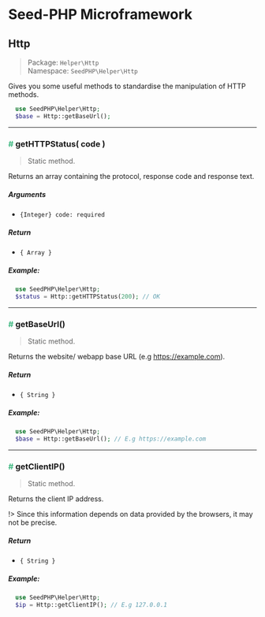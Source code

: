 # Seed-PHP Microframework

## Http

>Package: `Helper\Http` <br >
>Namespace: `SeedPHP\Helper\Http`

Gives you some useful methods to standardise the manipulation of HTTP methods.

```php
  use SeedPHP\Helper\Http;
  $base = Http::getBaseUrl();
```

---

### <span style="color: #42b983;">#</span> getHTTPStatus( code )

> Static method.

Returns an array containing the protocol, response code and response text.

##### Arguments

- `{Integer} code: required`

##### Return

- `{ Array }`

##### Example:

```php
  use SeedPHP\Helper\Http;
  $status = Http::getHTTPStatus(200); // OK
```

---

### <span style="color: #42b983;">#</span> getBaseUrl()

> Static method.

Returns the website/ webapp base URL (e.g https://example.com).

##### Return

- `{ String }`

##### Example:

```php
  use SeedPHP\Helper\Http;
  $base = Http::getBaseUrl(); // E.g https://example.com
```

---

### <span style="color: #42b983;">#</span> getClientIP()

> Static method.

Returns the client IP address.

!> Since this information depends on data provided by the browsers, it may not be precise.

##### Return

- `{ String }`

##### Example:

```php
  use SeedPHP\Helper\Http;
  $ip = Http::getClientIP(); // E.g 127.0.0.1
```
